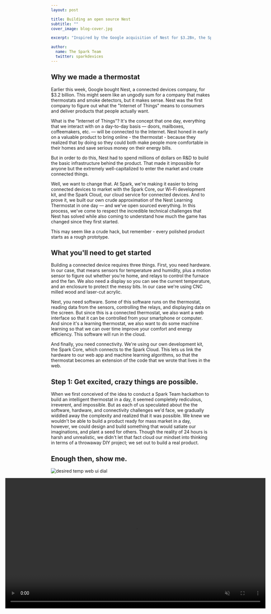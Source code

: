 ```yaml
---
layout: post

title: Building an open source Nest
subtitle: ""
cover_image: blog-cover.jpg

excerpt: "Inspired by the Google acquisition of Nest for $3.2Bn, the Spark team set out to build an intelligent learning thermostat in less than 24 hours."

author:
  name: The Spark Team
  twitter: sparkdevices
---
```


## Why we made a thermostat

Earlier this week, Google bought Nest, a connected devices company, for $3.2 billion. This might seem like an ungodly sum for a company that makes thermostats and smoke detectors, but it makes sense. Nest was the first company to figure out what the "Internet of Things" means to consumers and deliver products that people actually want.

What is the "Internet of Things"? It's the concept that one day, everything that we interact with on a day-to-day basis — doors, mailboxes, coffeemakers, etc. — will be connected to the Internet. Nest honed in early on a valuable product to bring online - the thermostat - because they realized that by doing so they could both make people more comfortable in their homes and save serious money on their energy bills.

But in order to do this, Nest had to spend millions of dollars on R&D to build the basic infrastructure behind the product. That made it impossible for anyone but the extremely well-capitalized to enter the market and create connected things.

Well, we want to change that. At Spark, we're making it easier to bring connected devices to market with the Spark Core, our Wi-Fi development kit, and the Spark Cloud, our cloud service for connected devices. And to prove it, we built our own crude approximation of the Nest Learning Thermostat in one day — and we've open sourced everything. In this process, we've come to respect the incredible technical challenges that Nest has solved while also coming to understand how much the game has changed since they first started.

This may seem like a crude hack, but remember - every polished product starts as a rough prototype.

## What you'll need to get started

Building a connected device requires three things. First, you need hardware. In our case, that means sensors for temperature and humidity, plus a motion sensor to figure out whether you're home, and relays to control the furnace and the fan. We also need a display so you can see the current temperature, and an enclosure to protect the messy bits. In our case we're using CNC milled wood and laser-cut acrylic.

Next, you need software. Some of this software runs on the thermostat, reading data from the sensors, controlling the relays, and displaying data on the screen. But since this is a connected thermostat, we also want a web interface so that it can be controlled from your smartphone or computer. And since it's a learning thermostat, we also want to do some machine learning so that we can over time improve your comfort and energy efficiency. This software will run in the cloud.

And finally, you need connectivity. We're using our own development kit, the Spark Core, which connects to the Spark Cloud. This lets us link the hardware to our web app and machine learning algorithms, so that the thermostat becomes an extension of the code that we wrote that lives in the web.


## Step 1: Get excited, crazy things are possible.

When we first conceived of the idea to conduct a Spark Team hackathon to build an intelligent thermostat in a day, it seemed completely rediculous, irreverent, and impossible.  But as each of us speculated about the the software, hardware, and connectivity challenges we'd face, we gradually widdled away the complexity and realized that it was possible. We knew we wouldn't be able to build a product ready for mass market in a day, however, we could design and build something that would satiate our imaginations, and plant a seed for others.  Though the reality of 24 hours is harsh and unrealistic, we didn't let that fact cloud our mindset into thinking in terms of a throwaway DIY project; we set out to build a real product.

## Enough then, show me.

![desired temp web ui dial](https://s3.amazonaws.com/blog.spark.io/hackathon_temp_dials.png)

<video width="820" style="margin-left: -144px" muted="true" loop="true" autoplay="true">
  <source src="https://s3.amazonaws.com/blog.spark.io/breadboarded.mp4" type="video/mp4" />
Your browser does not support the video tag.
</video>

